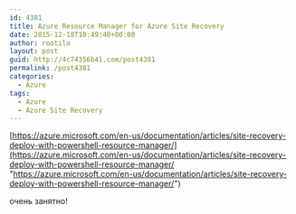 ```yaml
---
id: 4381
title: Azure Resource Manager for Azure Site Recovery
date: 2015-12-18T10:49:40+00:00
author: rootilo
layout: post
guid: http://4c74356b41.com/post4381
permalink: /post4381
categories:
  - Azure
tags:
  - Azure
  - Azure Site Recovery
---
```

[https://azure.microsoft.com/en-us/documentation/articles/site-recovery-deploy-with-powershell-resource-manager/](https://azure.microsoft.com/en-us/documentation/articles/site-recovery-deploy-with-powershell-resource-manager/ "https://azure.microsoft.com/en-us/documentation/articles/site-recovery-deploy-with-powershell-resource-manager/")

очень занятно!